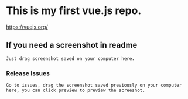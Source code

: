 # This is my first vue.js repo.

<a>https://vuejs.org/</a>

## If you need a screenshot in readme
```
Just drag screenshot saved on your computer here.
```

### Release Issues
```
Go to issues, drag the screenshot saved previously on your computer here, you can click preview to preview the screeshot.
```


